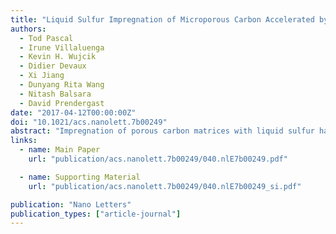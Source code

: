 ```yaml
---
title: "Liquid Sulfur Impregnation of Microporous Carbon Accelerated by Nanoscale Interfacial Effects"
authors:
  - Tod Pascal
  - Irune Villaluenga
  - Kevin H. Wujcik
  - Didier Devaux
  - Xi Jiang
  - Dunyang Rita Wang
  - Nitash Balsara
  - David Prendergast
date: "2017-04-12T00:00:00Z"
doi: "10.1021/acs.nanolett.7b00249"
abstract: "Impregnation of porous carbon matrices with liquid sulfur has been exploited to fabricate composite cathodes for lithium–sulfur batteries, aimed at confining soluble sulfur species near conducting carbon to prevent both loss of active material into the electrolyte and parasitic reactions at the lithium metal anode. Here, through extensive computer simulations, we uncover the strongly favorable interfacial free energy between liquid sulfur and graphitic surfaces that underlies this phenomenon. Previously unexplored curvature-dependent enhancements are shown to favor the filling of smaller pores first and effect a quasi-liquid sulfur phase in microporous domains (diameters <2 nm) that persists ∼30° below the expected freezing point. Evidence of interfacial sulfur on carbon is shown to be a 0.3 eV red shift in the simulated and measured interfacial X-ray absorption spectra. Our results elucidate the critical morphology and thermodynamic properties necessary for future cathode design and highlight the importance of molecular-scale details in defining emergent properties of functional nanoscale interfaces."
links:
  - name: Main Paper
    url: "publication/acs.nanolett.7b00249/040.nlE7b00249.pdf"

  - name: Supporting Material
    url: "publication/acs.nanolett.7b00249/040.nlE7b00249_si.pdf"

publication: "Nano Letters"
publication_types: ["article-journal"]
---
```

